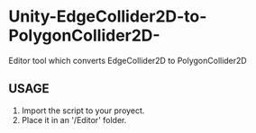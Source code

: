 # Unity-EdgeCollider2D-to-PolygonCollider2D-
Editor tool which converts EdgeCollider2D to PolygonCollider2D 

## USAGE

1. Import the script to your proyect.
2. Place it in an '/Editor' folder. 
